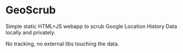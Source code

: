 # GeoScrub

Simple static HTML+JS webapp to scrub Google Location History Data locally and privately. 

No tracking, no external libs touching the data. 
